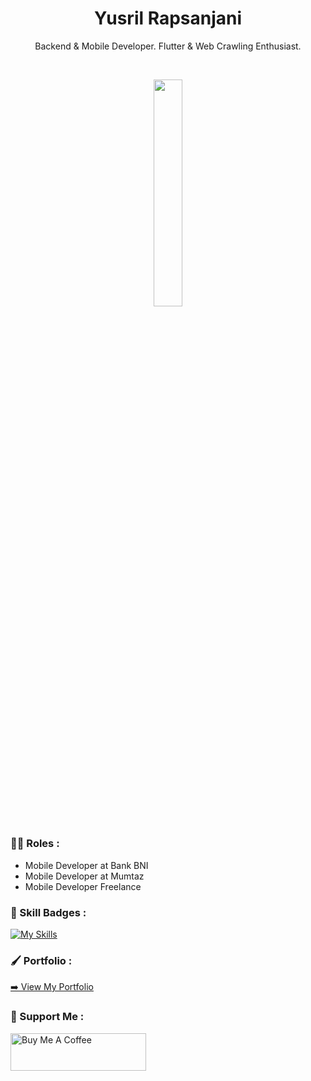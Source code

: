 
<h1 align="center">
  <b>Yusril Rapsanjani</b>
</h1>
<p align="center">
   Backend & Mobile Developer. Flutter & Web Crawling Enthusiast.
 </p>
<br/>
<p align="center">
  <a href="https://leeyurani.com/">
    <img width="30.5%" src="https://github-contribution-stats.vercel.app/api/?username=yusriltakeuchi" />
  </a>
</p>

### 🦸‍♂️ Roles :
- Mobile Developer at Bank BNI
- Mobile Developer at Mumtaz
- Mobile Developer Freelance

### 🏅 Skill Badges :
[![My Skills](https://skillicons.dev/icons?i=flutter,dart,laravel,php,react,androidstudio,bitbucket,css,firebase,flask,git,github,gitlab,html,java,jquery,kotlin,mysql,postgres,sqlite,nextjs,nodejs,postman,py,sentry,selenium,ts)](https://skillicons.dev)

### 🖌️ Portfolio :
<a href="https://www.yurapsanjani.com/#portfolio">
  ➡️ View My Portfolio
</a>

### 🌟 Support Me :
<a href="https://www.buymeacoffee.com/leeyurani" target="_blank"><img src="https://cdn.buymeacoffee.com/buttons/v2/default-yellow.png" alt="Buy Me A Coffee" style="height: 60px !important;width: 217px !important;" ></a>
